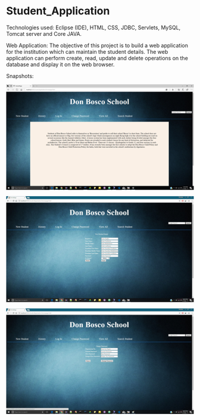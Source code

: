 # Student_Application

Technologies used: 
Eclipse (IDE), HTML, CSS, JDBC, Servlets, MySQL, Tomcat server and Core JAVA.

Web Application:
 The objective of this project is to build a web application for the institution which can maintain the student details.  The web application can perform create, read, update and delete operations on the database and display it on the web browser. 

Snapshots: 

![screen shot 1](https://github.com/Anuraag93/Web-Projects/blob/master/studentApplication/Snapshots/studentApplication.jpg)

![screen shot 2](https://github.com/Anuraag93/Web-Projects/blob/master/studentApplication/Snapshots/studentApplication1.jpg)

![screen shot 3](https://github.com/Anuraag93/Web-Projects/blob/master/studentApplication/Snapshots/studentApplication2.jpg)
